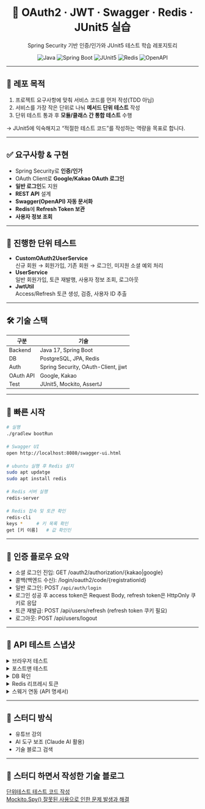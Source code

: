 <h1 align="center">🔐 OAuth2 · JWT · Swagger · Redis · JUnit5 실습</h1>
<p align="center">Spring Security 기반 인증/인가와 JUnit5 테스트 학습 레포지토리</p>

<p align="center">
  <img alt="Java" src="https://img.shields.io/badge/Java-17-007396">
  <img alt="Spring Boot" src="https://img.shields.io/badge/Spring%20Boot-3.x-6DB33F">
  <img alt="JUnit5" src="https://img.shields.io/badge/JUnit-5-25A162">
  <img alt="Redis" src="https://img.shields.io/badge/Redis-RT%20Store-EF3934">
  <img alt="OpenAPI" src="https://img.shields.io/badge/OpenAPI-Swagger%20UI-85EA2D">
</p>

---

## 📌 레포 목적
1. 프로젝트 요구사항에 맞춰 서비스 코드를 먼저 작성(TDD 아님)
2. 서비스를 가장 작은 단위로 나눠 **메서드 단위 테스트** 작성
3. 단위 테스트 통과 후 **모듈/클래스 간 통합 테스트** 수행

→ JUnit5에 익숙해지고 “적절한 테스트 코드”를 작성하는 역량을 목표로 합니다.

---

## ✅ 요구사항 & 구현
- Spring Security로 **인증/인가**
- OAuth Client로 **Google/Kakao OAuth 로그인**
- **일반 로그인**도 지원
- **REST API** 설계
- **Swagger(OpenAPI) 자동 문서화**
- **Redis**에 **Refresh Token 보관**
- **사용자 정보 조회**

---

## 🧪 진행한 단위 테스트
- **CustomOAuth2UserService**  
  신규 회원 → 회원가입, 기존 회원 → 로그인, 미지원 소셜 예외 처리
- **UserService**  
  일반 회원가입, 토큰 재발행, 사용자 정보 조회, 로그아웃
- **JwtUtil**  
  Access/Refresh 토큰 생성, 검증, 사용자 ID 추출

---

## 🛠 기술 스택
| 구분 | 기술 |
|---|---|
| Backend | Java 17, Spring Boot |
| DB | PostgreSQL, JPA, Redis |
| Auth | Spring Security, OAuth-Client, jjwt |
| OAuth API | Google, Kakao |
| Test | JUnit5, Mockito, AssertJ |

---

## 🚀 빠른 시작
```bash
# 실행
./gradlew bootRun

# Swagger UI
open http://localhost:8080/swagger-ui.html

# ubuntu 실행 후 Redis 설치
sudo apt updatge
sudo apt install redis

# Redis 서버 실행
redis-server

# Redis 접속 및 토큰 확인
redis-cli
keys *     # 키 목록 확인
get [키 이름]   # 값 확인인
```

---

## 🔑 인증 플로우 요약
- 소셜 로그인 진입: GET /oauth2/authorization/{kakao|google}
- 콜백(백엔드 수신): /login/oauth2/code/{registrationId}
- 일반 로그인: POST `/api/auth/login`
- 로그인 성공 후 access token은 Request Body, refresh token은 HttpOnly 쿠키로 응답
- 토큰 재발급: POST /api/users/refresh (refresh token 쿠키 필요)
- 로그아웃: POST /api/users/logout
  
---

## 📸 API 테스트 스냅샷

<details> <summary>브라우저 테스트</summary> <p align="center"> <img src="./docs/c.png" width="820" alt="액세스 토큰 응답"><br> <strong><sub>로그인 성공 후 액세스 토큰을 응답으로 수신</sub></strong> </p> <p align="center"> <img src="./docs/d.png" width="820" alt="리프레시 토큰 쿠키"><br> <strong><sub>리프레시 토큰은 HttpOnly 쿠키로 저장</sub></strong> </p> </details> <details> <summary>포스트맨 테스트</summary> <p align="center"> <img src="./docs/f.png" width="820" alt="일반 회원가입"><br> <strong><sub>일반 회원가입</sub></strong> </p> <p align="center"> <img src="./docs/g.png" width="820" alt="일반 로그인"><br> <strong><sub>일반 로그인 → AccessToken/RefreshToken 발급</sub></strong> </p> <p align="center"> <img src="./docs/h.png" width="820" alt="유저 정보 조회"><br> <strong><sub>Bearer AT로 /api/users/me 조회</sub></strong> </p> </details> <details> <summary>DB 확인</summary> <p align="center"> <img src="./docs/i.png" width="820" alt="DB 사용자 테이블 조회"><br> <strong><sub>DB 사용자 테이블 조회</sub></strong> </p> </details> <details> <summary>Redis 리프레시 토큰</summary> <p align="center"> <img src="./docs/j.png" width="820" alt="로그아웃 시 RT 삭제"><br> <strong><sub>로그아웃 시 Redis에서 Refresh Token 삭제</sub></strong> </p> <p align="center"> <img src="./docs/k.png" width="820" alt="재발급 시 RT 회전"><br> <strong><sub>재발급 시 Redis의 기존 Refresh Token 회전(갱신)</sub></strong> </p> </details> <details> <summary>스웨거 연동 (API 명세서)</summary> <p align="center"> <img src="./docs/l.png" width="820" alt="Swagger UI"><br> <strong><sub>Swagger UI 화면</sub></strong> </p> </details>

---

## 📖 스터디 방식
- 유튜브 강의
- AI 도구 보조 (Claude AI 활용)
- 기술 블로그 검색

---

## 📝 스터디 하면서 작성한 기술 블로그
[단위테스트 테스트 코드 작성](https://velog.io/@mdy3722/Junit5%EC%99%80-AssertJ%EB%A5%BC-%ED%99%9C%EC%9A%A9%ED%95%98%EC%97%AC-%EB%8B%A8%EC%9C%84%ED%85%8C%EC%8A%A4%ED%8A%B8%EB%A5%BC-%EC%A7%84%ED%96%89)  
[Mockito.Spy() 잘못된 사용으로 인한 문제 발생과 해결](https://velog.io/@mdy3722/%EC%9E%98%EB%AA%BB%EB%90%9C-Spy-%EC%82%AC%EC%9A%A9%EC%9D%B4-%EB%B6%80%EB%A5%B8-%ED%85%8C%EC%8A%A4%ED%8A%B8-%EC%8B%A4%ED%8C%A8)














